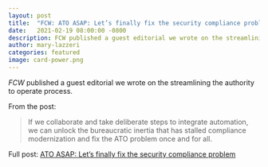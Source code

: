 ```yaml
---
layout: post
title:  "FCW: ATO ASAP: Let’s finally fix the security compliance problem"
date:   2021-02-19 08:00:00 -0800
description: FCW published a guest editorial we wrote on the streamlining the authority to operate process.
author: mary-lazzeri
categories: featured
image: card-power.png
---
```


*FCW* published a guest editorial we wrote on the streamlining the authority to operate process.

From the post:

> If we collaborate and take deliberate steps to integrate automation, we can unlock the bureaucratic inertia that has stalled compliance modernization and fix the ATO problem once and for all.

Full post: [ATO ASAP: Let’s finally fix the security compliance problem](https://fcw.com/articles/2021/02/04/comment-lazzeri-automate-ato.aspx)